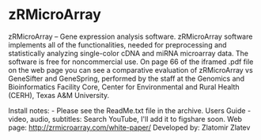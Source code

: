 zRMicroArray
============

zRMicroArray – Gene expression analysis software. 
zRMicroArray software implements all of the functionalities, 
needed for preprocessing and statistically analyzing single-color
cDNA and miRNA microarray data. The software is free for noncommercial use. 
On page 66 of the iframed .pdf file on the web page you can see a 
comparative evaluation of zRMicroArray vs GeneSifter and GeneSpring, 
performed by the staff at the Genomics and Bioinformatics Facility Core, 
Center for Environmental and Rural Health (CERH), Texas A&M University.

Install notes: - Please see the ReadMe.txt file in the archive.
Users Guide - video, audio, subtitles: Search YouTube, I'll add it to figshare soon.
Web page: http://zrmicroarray.com/white-paper/
Developed by: Zlatomir Zlatev
